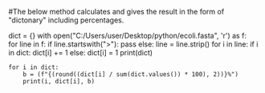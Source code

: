 #The below method calculates and gives the result in the form of "dictonary" including percentages.






dict = {}
with open("C:/Users/user/Desktop/python/ecoli.fasta", 'r') as f:    
    for line in f:
        if line.startswith(">"):
            pass
        else:
            line = line.strip()
            for i in line:
                if i in dict:
                  dict[i] += 1
                else:
                   dict[i] = 1
    print(dict)
            
    for i in dict:
        b = (f"{(round((dict[i] / sum(dict.values()) * 100), 2))}%")
        print(i, dict[i], b)
